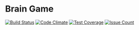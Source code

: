 # Brain Game

[![Build Status](https://travis-ci.org/mrpuer/project-lvl1-s124.svg?branch=master)](https://travis-ci.org/mrpuer/project-lvl1-s124)
[![Code Climate](https://codeclimate.com/github/codeclimate/codeclimate/badges/gpa.svg)](https://codeclimate.com/github/mrpuer/project-lvl1-s124)
[![Test Coverage](https://codeclimate.com/github/codeclimate/codeclimate/badges/coverage.svg)](https://codeclimate.com/github/mrpuer/project-lvl1-s124)
[![Issue Count](https://codeclimate.com/github/codeclimate/codeclimate/badges/issue_count.svg)](https://codeclimate.com/github/mrpuer/project-lvl1-s124)
